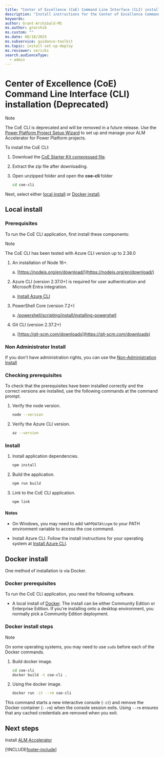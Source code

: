```yaml
---
title: "Center of Excellence (CoE) Command Line Interface (CLI) installation (Deprecated)"
description: "Install instructions for the Center of Excellence Command-Line interface"
keywords: 
author: Grant-Archibald-MS
ms.author: grarchib
ms.custom: ""
ms.date: 08/18/2025
ms.subservice: guidance-toolkit
ms.topic: install-set-up-deploy
ms.reviewer: sericks
search.audienceType: 
  - admin
---
```



# Center of Excellence (CoE) Command Line Interface (CLI) installation (Deprecated)

> [!NOTE]
> The CoE CLI is deprecated and will be removed in a future release. Use the [Power Platform Project Setup Wizard](../../alm-accelerator/setup-admin-tasks.md) to set up and manage your ALM Accelerator for Power Platform projects.

To install the CoE CLI:

1. Download the [CoE Starter Kit compressed file](https://aka.ms/CoEStarterKitCurrentMonthRelease).
1. Extract the zip file after downloading.
1. Open unzipped folder and open the **coe-cli** folder

   ```bash
   cd coe-cli
   ```

Next, select either [local install](#local-install) or [Docker install](#docker-install).

## Local install

### Prerequisites

To run the CoE CLI application, first install these components:
> [!NOTE]
> The CoE CLI has been tested with Azure CLI version up to 2.38.0

1. An installation of Node 16+.

   a. [https://nodejs.org/en/download/](https://nodejs.org/en/download/)

1. Azure CLI (version 2.37.0+) is required for user authentication and Microsoft Entra integration.

   a. [Install Azure CLI](/cli/azure/install-azure-cli)

1. PowerShell Core (version 7.2+)

   a. [/powershell/scripting/install/installing-powershell](/powershell/scripting/install/installing-powershell)

1. Git CLI (version 2.37.2+)

   a. [https://git-scm.com/downloads](https://git-scm.com/downloads)

### Non Administrator Install

If you don't have administration rights, you can use the [Non-Administration Install](./non-administrator-local-install.md)

### Checking prerequisites

To check that the prerequisites have been installed correctly and the correct versions are installed, use the following commands at the command prompt.

1. Verify the node version.

   ```bash
   node --version
   ```

1. Verify the Azure CLI version.

   ```bash
   az --version
   ```

### Install

1. Install application dependencies.

   ```bash
   npm install
   ```

1. Build the application.

   ```bash
   npm run build
   ```

1. Link to the CoE CLI application.

   ```bash
   npm link
   ```

#### Notes

- On Windows, you may need to add `%APPDATA%\npm` to your PATH environment variable to access the coe command.

- Install Azure CLI. Follow the install instructions for your operating system at [Install Azure CLI](/cli/azure/install-azure-cli).

## Docker install

One method of installation is via Docker.

### Docker prerequisites

To run the CoE CLI application, you need the following software.

- A local install of [Docker](https://docs.docker.com/get-docker/). The install can be either Community Edition or Enterprise Edition. If you're installing onto a desktop environment, you normally pick a Community Edition deployment.

### Docker install steps

> [!NOTE]
> On some operating systems, you may need to use `sudo` before each of the Docker commands.

1. Build docker image.

   ```bash
   cd coe-cli
   docker build -t coe-cli . 
   ```

1. Using the docker image.

   ```bash
   docker run -it --rm coe-cli
   ```

This command starts a new interactive console (`-it`) and remove the Docker container (`--rm`) when the console session exits. Using `--rm` ensures that any cached credentials are removed when you exit.

## Next steps

Install [ALM Accelerator](./alm/overview.md)

[!INCLUDE[footer-include](../../../includes/footer-banner.md)]
